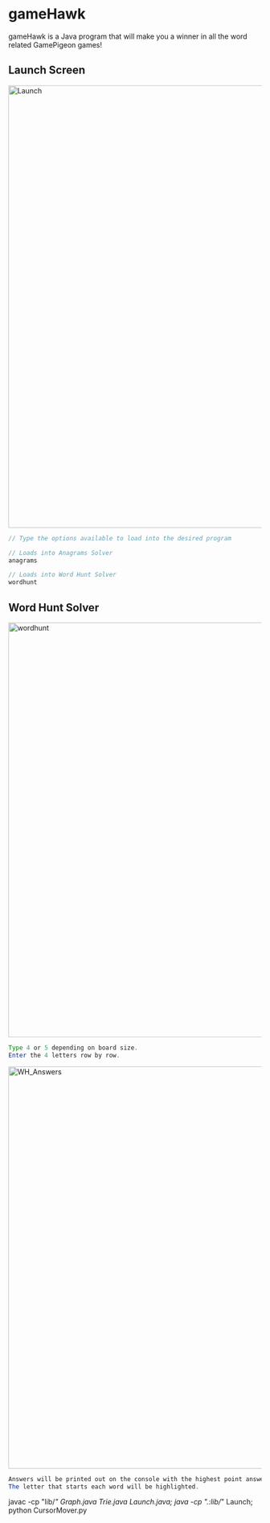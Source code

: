 # gameHawk
gameHawk is a Java program that will make you a winner in all the word related GamePigeon games!

## Launch Screen
<img width="879" alt="Launch" src="https://github.com/hyeokjinjin/gameHawk/assets/118947872/a9ed738c-f2e2-4b1a-855e-2fdbb6005b9d">

```java
// Type the options available to load into the desired program

// Loads into Anagrams Solver
anagrams

// Loads into Word Hunt Solver
wordhunt
```

## Word Hunt Solver
<img width="824" alt="wordhunt" src="https://github.com/hyeokjinjin/gameHawk/assets/118947872/caaf097e-eae5-47cc-9856-df7137da431a">

```java
Type 4 or 5 depending on board size.
Enter the 4 letters row by row.
```

<img width="799" alt="WH_Answers" src="https://github.com/hyeokjinjin/gameHawk/assets/118947872/7cf9ce8e-3f96-441d-b338-6a816edb605c">

```java
Answers will be printed out on the console with the highest point answers first.
The letter that starts each word will be highlighted.
```

javac -cp "lib/*" Graph.java Trie.java Launch.java; java -cp ".:lib/*" Launch; python CursorMover.py